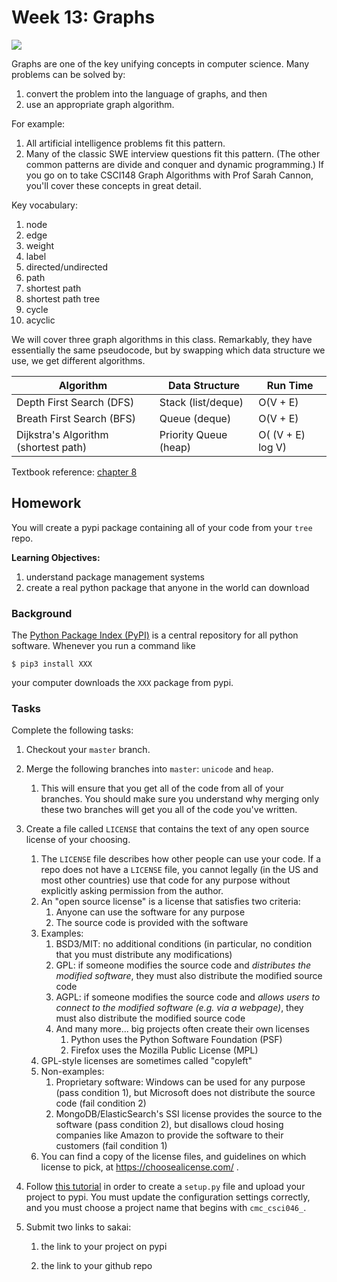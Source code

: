 # Week 13: Graphs

<img src=graphs.jpg />

Graphs are one of the key unifying concepts in computer science.
Many problems can be solved by:
1. convert the problem into the language of graphs, and then
2. use an appropriate graph algorithm.

For example:
1. All artificial intelligence problems fit this pattern.
1. Many of the classic SWE interview questions fit this pattern.
   (The other common patterns are divide and conquer and dynamic programming.)
If you go on to take CSCI148 Graph Algorithms with Prof Sarah Cannon,
you'll cover these concepts in great detail.

Key vocabulary:
1. node
1. edge
1. weight
1. label
1. directed/undirected
1. path
1. shortest path
1. shortest path tree
1. cycle
1. acyclic

We will cover three graph algorithms in this class.
Remarkably, they have essentially the same pseudocode,
but by swapping which data structure we use,
we get different algorithms.

| Algorithm | Data Structure | Run Time |
| --------- | -------------- | -------- |
| Depth First Search (DFS) | Stack (list/deque) | O(V + E) |
| Breath First Search (BFS) | Queue (deque) | O(V + E) |
| Dijkstra's Algorithm (shortest path) | Priority Queue (heap) | O( (V + E) log V) |

Textbook reference: [chapter 8](https://runestone.academy/runestone/books/published/pythonds/Graphs/toctree.html)

## Homework

You will create a pypi package containing all of your code from your `tree` repo.

**Learning Objectives:**

1. understand package management systems
1. create a real python package that anyone in the world can download

### Background

The [Python Package Index (PyPI)](https://pypi.org/) is a central repository for all python software.
Whenever you run a command like
```
$ pip3 install XXX
```
your computer downloads the `XXX` package from pypi. 

### Tasks

Complete the following tasks:

1. Checkout your `master` branch.

1. Merge the following branches into `master`: `unicode` and `heap`.
   
   1. This will ensure that you get all of the code from all of your branches.
      You should make sure you understand why merging only these two branches will get you all of the code you've written.

1. Create a file called `LICENSE` that contains the text of any open source license of your choosing.

    1. The `LICENSE` file describes how other people can use your code.  If a repo does not have a `LICENSE` file, you cannot legally (in the US and most other countries) use that code for any purpose without explicitly asking permission from the author.
    1. An "open source license" is a license that satisfies two criteria:
        1. Anyone can use the software for any purpose
        1. The source code is provided with the software
    1. Examples:
        1. BSD3/MIT: no additional conditions (in particular, no condition that you must distribute any modifications)
        1. GPL: if someone modifies the source code and *distributes the modified software*, they must also distribute the modified source code
        1. AGPL: if someone modifies the source code and *allows users to connect to the modified software (e.g. via a webpage)*, they must also distribute the modified source code
        1. And many more... big projects often create their own licenses
            1. Python uses the Python Software Foundation (PSF)
            1. Firefox uses the Mozilla Public License (MPL)
    1. GPL-style licenses are sometimes called "copyleft"
    1. Non-examples:
        1. Proprietary software: Windows can be used for any purpose (pass condition 1), but Microsoft does not distribute the source code (fail condition 2)
        1. MongoDB/ElasticSearch's SSI license provides the source to the software (pass condition 2), but disallows cloud hosing companies like Amazon to provide the software to their customers (fail condition 1)
    1. You can find a copy of the license files, and guidelines on which license to pick, at https://choosealicense.com/ .

1. Follow [this tutorial](https://realpython.com/pypi-publish-python-package/#preparing-your-package-for-publication) in order to create a `setup.py` file and upload your project to pypi.
    You must update the configuration settings correctly, and you must choose a project name that begins with `cmc_csci046_`.

1. Submit two links to sakai:

    1. the link to your project on pypi

    1. the link to your github repo
